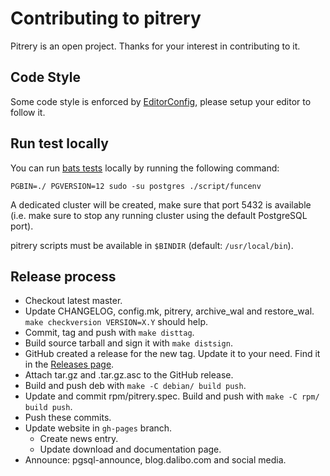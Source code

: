 # Contributing to pitrery

Pitrery is an open project. Thanks for your interest in contributing to it.


## Code Style

Some code style is enforced by [EditorConfig](https://editorconfig.org/), please
setup your editor to follow it.


## Run test locally

You can run [bats tests](https://github.com/sstephenson/bats) locally by
running the following command:

`PGBIN=./ PGVERSION=12 sudo -su postgres ./script/funcenv`

A dedicated cluster will be created, make sure that port 5432 is available
(i.e. make sure to stop any running cluster using the default PostgreSQL port).

pitrery scripts must be available in `$BINDIR` (default: `/usr/local/bin`).

## Release process

- Checkout latest master.
- Update CHANGELOG, config.mk, pitrery, archive\_wal and restore\_wal. `make
  checkversion VERSION=X.Y` should help.
- Commit, tag and push with `make disttag`.
- Build source tarball and sign it with `make distsign`.
- GitHub created a release for the new tag. Update it to your need. Find it in
  the [Releases page](https://github.com/dalibo/pitrery/releases).
- Attach tar.gz and .tar.gz.asc to the GitHub release.
- Build and push deb with `make -C debian/ build push`.
- Update and commit rpm/pitrery.spec. Build and push with `make -C rpm/ build
  push`.
- Push these commits.
- Update website in `gh-pages` branch.
  - Create news entry.
  - Update download and documentation page.
- Announce: pgsql-announce, blog.dalibo.com and social media.
